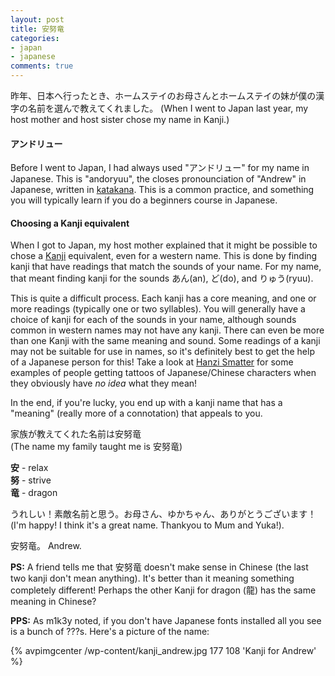 ```yaml
---
layout: post
title: 安努竜
categories:
- japan
- japanese
comments: true
---
```

 昨年、日本へ行ったとき、ホームステイのお母さんとホームステイの妹が僕の漢字の名前を選んで教えてくれました。
(When I went to Japan last year, my host mother and host sister chose my name in Kanji.)

#### アンドリュー

Before I went to Japan, I had always used "アンドリュー" for my name in Japanese. This is "andoryuu", the closes pronounciation of "Andrew" in Japanese, written in [katakana](http://en.wikipedia.org/wiki/Katakana). This is a common practice, and something you will typically learn if you do a beginners course in Japanese.

#### Choosing a Kanji equivalent

When I got to Japan, my host mother explained that it might be possible to chose a [Kanji](http://en.wikipedia.org/wiki/Kanji) equivalent, even for a western name. This is done by finding kanji that have readings that match the sounds of your name. For my name, that meant finding kanji for the sounds あん(an), ど(do), and りゅう(ryuu).

This is quite a difficult process. Each kanji has a core meaning, and one or more readings (typically one or two syllables). You will generally have a choice of kanji for each of the sounds in your name, although sounds common in western names may not have any kanji. There can even be more than one Kanji with the same meaning and sound. Some readings of a kanji may not be suitable for use in names, so it's definitely best to get the help of a Japanese person for this! Take a look at [Hanzi Smatter](http://www.hanzismatter.com/) for some examples of people getting tattoos of Japanese/Chinese characters when they obviously have _no idea_ what they mean!

In the end, if you're lucky, you end up with a kanji name that has a "meaning" (really more of a connotation) that appeals to you.

家族が教えてくれた名前は安努竜<br/>
(The name my family taught me is 安努竜)

__安__ - relax <br/>
__努__ - strive <br/>
__竜__ - dragon

うれしい！素敵名前と思う。お母さん、ゆかちゃん、ありがとうございます！
(I'm happy! I think it's a great name. Thankyou to Mum and Yuka!).

安努竜。
Andrew.

__PS:__ A friend tells me that 安努竜 doesn't make sense in Chinese (the last two kanji don't mean anything). It's better than it meaning something completely different!
Perhaps the other Kanji for dragon (龍) has the same meaning in Chinese?

__PPS:__ As m1k3y noted, if you don't have Japanese fonts installed all you see is a bunch of ???s. Here's a picture of the name:

{% avpimgcenter /wp-content/kanji_andrew.jpg 177 108 'Kanji for Andrew' %}

